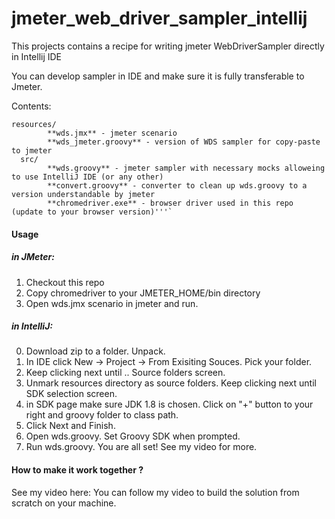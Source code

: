 # jmeter_web_driver_sampler_intellij
This projects contains a recipe for writing jmeter WebDriverSampler directly in Intellij IDE 

You can develop sampler in IDE and make sure it is fully transferable to Jmeter.

Contents:


````wds/
resources/
        **wds.jmx** - jmeter scenario
        **wds_jmeter.groovy** - version of WDS sampler for copy-paste to jmeter
  src/
        **wds.groovy** - jmeter sampler with necessary mocks alloweing to use IntelliJ IDE (or any other)
        **convert.groovy** - converter to clean up wds.groovy to a version understandable by jmeter
        **chromedriver.exe** - browser driver used in this repo (update to your browser version)'''`
````
#### Usage

##### in JMeter:

1. Checkout this repo
2. Copy chromedriver to your JMETER_HOME/bin directory
3. Open wds.jmx scenario in jmeter and run.

##### in IntelliJ:

0. Download zip to a folder. Unpack.
1. In IDE click New -> Project -> From Exisiting Souces. Pick your folder.
2. Keep clicking next until .. Source folders screen.
3. Unmark resources directory as source folders. Keep clicking next until SDK selection screen.
4. in SDK page make sure JDK 1.8 is chosen. Click on "+" button to your right and groovy folder to class path.
5. Click Next and Finish.
6. Open wds.groovy. Set Groovy SDK when prompted.
7. Run wds.groovy. You are all set! See my video for more.

#### How to make it work together ?

See my video here:
You can follow my video to build the solution from scratch on your machine.
 